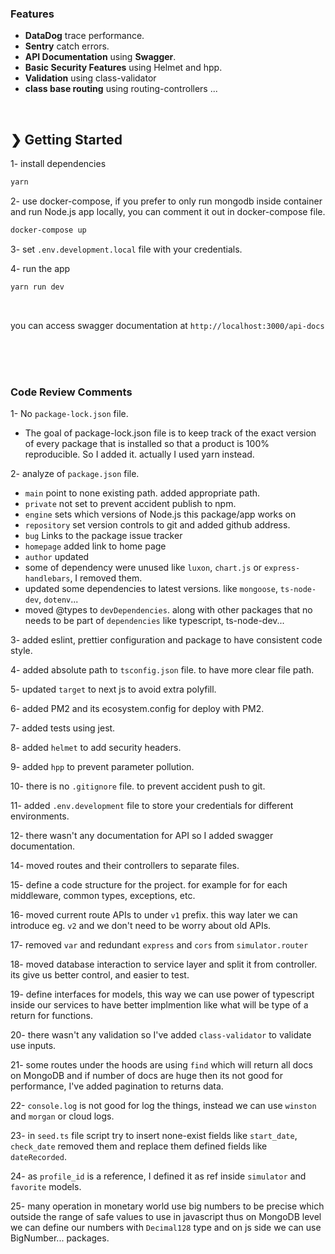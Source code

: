 ### Features

- **DataDog** trace performance.
- **Sentry** catch errors.
- **API Documentation** using **Swagger**.
- **Basic Security Features** using Helmet and hpp.
- **Validation** using class-validator
- **class base routing** using routing-controllers
  ...

<br />

## ❯ Getting Started

1- install dependencies

```bash
yarn
```

2- use docker-compose, if you prefer to only run mongodb inside container and run Node.js app locally, you can comment it out in docker-compose file.

```bash
docker-compose up
```

3- set `.env.development.local` file with your credentials.

4- run the app

```bash
yarn run dev
```

<br />

you can access swagger documentation at `http://localhost:3000/api-docs`


<br>
<br>
<br>

### Code Review Comments

1- No `package-lock.json` file.

- The goal of package-lock.json file is to keep track of the exact version of every package that is installed so that a product is 100% reproducible. So I added it. actually I used yarn instead.

2- analyze of `package.json` file.

 - `main` point to none existing path. added appropriate path.
 - `private` not set to prevent accident publish to npm.
 - `engine` sets which versions of Node.js this package/app works on
 - `repository` set version controls to git and added github address.
 - `bug` Links to the package issue tracker
 - `homepage` added link to home page
 - `author` updated
 - some of dependency were unused like `luxon`, `chart.js` or `express-handlebars`, I removed them.
 - updated some dependencies to latest versions. like `mongoose`, `ts-node-dev`, `dotenv`...
 - moved @types to `devDependencies`. along with other packages that no needs to be part of `dependencies` like typescript, ts-node-dev...
 
3- added eslint, prettier configuration and package to have consistent code style.

4- added absolute path to `tsconfig.json` file. to have more clear file path.

5- updated `target` to next js to avoid extra polyfill.

6- added PM2 and its ecosystem.config for deploy with PM2.

7- added tests using jest.

8- added `helmet` to add security headers.

9- added `hpp` to prevent parameter pollution.

10- there is no `.gitignore` file. to prevent accident push to git.

11- added `.env.development` file to store your credentials for different environments.

12- there wasn't any documentation for API so I added swagger documentation.

14- moved routes and their controllers to separate files.

15- define a code structure for the project. for example for for each middleware, common types, exceptions, etc.

16- moved current route APIs to under `v1` prefix. this way later we can introduce eg. `v2` and we don't need to be worry about old APIs.

17- removed `var` and redundant `express` and `cors` from `simulator.router`

18-  moved database interaction to service layer and split it from controller. its give us better control, and easier to test.

19- define interfaces for models, this way we can use power of typescript inside our services to have better implmention like what will be type of a return for functions.

20- there wasn't any validation so I've added `class-validator` to validate use inputs.

21- some routes under the hoods are using `find` which will return all docs on MongoDB and if number of docs are huge then its not good for performance, I've added pagination to returns data.

22- `console.log` is not good for log the things, instead we can use `winston` and `morgan` or cloud logs.

23- in `seed.ts` file script try to insert none-exist fields like `start_date`, `check_date` removed them and replace them defined fields like `dateRecorded`.

24- as `profile_id` is a reference, I defined it as ref inside `simulator` and `favorite` models.

25- many operation in monetary world use big numbers to be precise which outside the range of safe values to use in javascript thus on MongoDB level we can define our numbers with `Decimal128` type and on js side we can use BigNumber... packages.